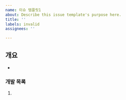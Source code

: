 ```yaml
---
name: 이슈 템플릿1
about: Describe this issue template's purpose here.
title: ''
labels: invalid
assignees: ''

---
```


## 개요
- 

### 개발 목록
1.
